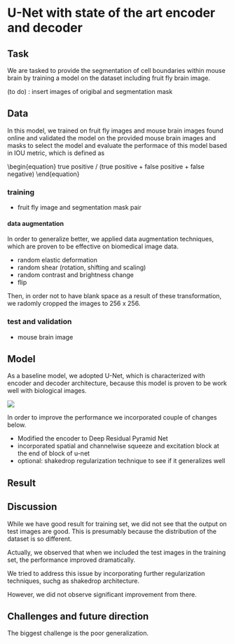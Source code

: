 # U-Net with state of the art encoder and decoder

## Task

We are tasked to provide the segmentation of cell boundaries within mouse brain by training a model on the dataset including fruit fly brain image.

(to do) : insert images of origibal and segmentation mask

## Data

In this model, we trained on fruit fly images and mouse brain images found online and validated the model on the provided mouse brain images and masks to select the model and evaluate the performace of this model based in IOU metric, which is defined as 

\begin{equation}
true positive / (true positive + false positive + false negative)
\end{equation}


 
### training 

* fruit fly image and segmentation mask pair
#### data augmentation

In order to generalize better, we applied data augmentation techniques, which are proven to be effective on biomedical image data.

* random elastic deformation
* random shear (rotation, shifting and scaling)
* random contrast and brightness change
* flip

Then, in order not to have blank space as a result of these transformation, we radomly cropped the images to 256 x 256.

### test and validation 
* mouse brain image

## Model

As a baseline model, we adopted U-Net, which is characterized with encoder and decoder architecture, because this model is proven to be work well with biological images. 

<img src = 'https://www.google.com/url?sa=i&source=images&cd=&ved=2ahUKEwiRn8_3z9TgAhUHJt8KHRNWA9EQjRx6BAgBEAU&url=https%3A%2F%2Fchatbotslife.com%2Fsmall-u-net-for-vehicle-detection-9eec216f9fd6&psig=AOvVaw0jyiZpwfc84_UmY9V5qKkV&ust=1551106435677334'>


In order to improve the performance we incorporated couple of changes below.



* Modified the encoder to Deep Residual Pyramid Net
* incorporated spatial and channelwise squeeze and excitation block at the end of block of u-net
* optional: shakedrop regularization technique to see if it generalizes well

## Result

## Discussion

While we have good result for training set, we did not see that the output on test images are good.
This is presumably because the distribution of the dataset is so different.

Actually, we observed that when we included the test images in the training set, the performance improved dramatically.

We tried to address this issue by incorporating further regularization techniques, suchg as shakedrop architecture.

However, we did not observe significant improvement from there. 


## Challenges and future direction
The biggest challenge is the poor generalization.  

